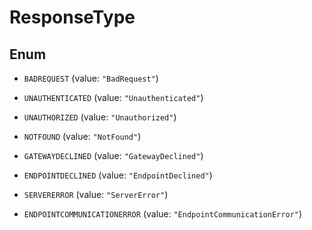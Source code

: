 
# ResponseType

## Enum


* `BADREQUEST` (value: `"BadRequest"`)

* `UNAUTHENTICATED` (value: `"Unauthenticated"`)

* `UNAUTHORIZED` (value: `"Unauthorized"`)

* `NOTFOUND` (value: `"NotFound"`)

* `GATEWAYDECLINED` (value: `"GatewayDeclined"`)

* `ENDPOINTDECLINED` (value: `"EndpointDeclined"`)

* `SERVERERROR` (value: `"ServerError"`)

* `ENDPOINTCOMMUNICATIONERROR` (value: `"EndpointCommunicationError"`)



